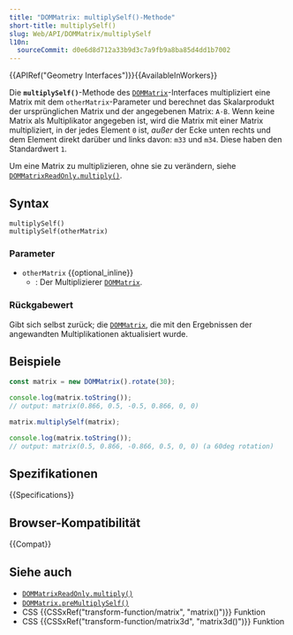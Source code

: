 ```yaml
---
title: "DOMMatrix: multiplySelf()-Methode"
short-title: multiplySelf()
slug: Web/API/DOMMatrix/multiplySelf
l10n:
  sourceCommit: d0e6d8d712a33b9d3c7a9fb9a8ba85d4dd1b7002
---
```


{{APIRef("Geometry Interfaces")}}{{AvailableInWorkers}}

Die **`multiplySelf()`**-Methode des [`DOMMatrix`](/de/docs/Web/API/DOMMatrix)-Interfaces multipliziert eine Matrix mit dem `otherMatrix`-Parameter und berechnet das Skalarprodukt der ursprünglichen Matrix und der angegebenen Matrix: `A⋅B`. Wenn keine Matrix als Multiplikator angegeben ist, wird die Matrix mit einer Matrix multipliziert, in der jedes Element `0` ist, _außer_ der Ecke unten rechts und dem Element direkt darüber und links davon: `m33` und `m34`. Diese haben den Standardwert `1`.

Um eine Matrix zu multiplizieren, ohne sie zu verändern, siehe [`DOMMatrixReadOnly.multiply()`](/de/docs/Web/API/DOMMatrixReadOnly/multiply).

## Syntax

```js-nolint
multiplySelf()
multiplySelf(otherMatrix)
```

### Parameter

- `otherMatrix` {{optional_inline}}
  - : Der Multiplizierer [`DOMMatrix`](/de/docs/Web/API/DOMMatrix).

### Rückgabewert

Gibt sich selbst zurück; die [`DOMMatrix`](/de/docs/Web/API/DOMMatrix), die mit den Ergebnissen der angewandten Multiplikationen aktualisiert wurde.

## Beispiele

```js
const matrix = new DOMMatrix().rotate(30);

console.log(matrix.toString());
// output: matrix(0.866, 0.5, -0.5, 0.866, 0, 0)

matrix.multiplySelf(matrix);

console.log(matrix.toString());
// output: matrix(0.5, 0.866, -0.866, 0.5, 0, 0) (a 60deg rotation)
```

## Spezifikationen

{{Specifications}}

## Browser-Kompatibilität

{{Compat}}

## Siehe auch

- [`DOMMatrixReadOnly.multiply()`](/de/docs/Web/API/DOMMatrixReadOnly/multiply)
- [`DOMMatrix.preMultiplySelf()`](/de/docs/Web/API/DOMMatrix/preMultiplySelf)
- CSS {{CSSxRef("transform-function/matrix", "matrix()")}} Funktion
- CSS {{CSSxRef("transform-function/matrix3d", "matrix3d()")}} Funktion
